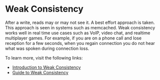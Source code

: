 # Weak Consistency

After a write, reads may or may not see it. A best effort approach is taken. This approach is seen in systems such as memcached. Weak consistency works well in real time use cases such as VoIP, video chat, and realtime multiplayer games. For example, if you are on a phone call and lose reception for a few seconds, when you regain connection you do not hear what was spoken during connection loss.

To learn more, visit the following links:
- [Introduction to Weak Consistency](https://github.com/donnemartin/system-design-primer)
- [Guide to Weak Consistency](https://iq.opengenus.org/consistency-patterns-in-system-design/)

